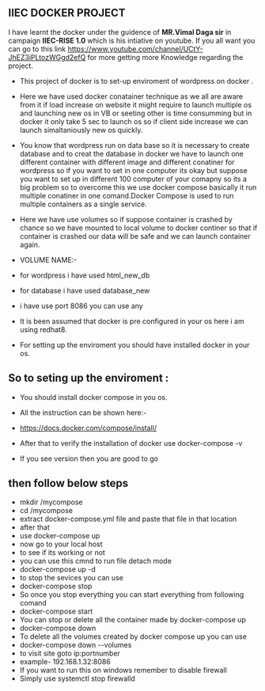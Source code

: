 ## IIEC DOCKER PROJECT 
 I have learnt the docker under the guidence of **MR.Vimal Daga sir** in campaign **IIEC-RISE 1.0** which is his intiative on youtube.
 If you all want you can go to this link https://www.youtube.com/channel/UCtY-JhEZ3iPLtozWGgd2efQ for more getting more Knowledge regarding the project. 
* This project of docker is to set-up enviroment of wordpress on docker  .
* Here we have used docker conatainer technique as we all are aware from it if load increase on website it might require to launch multiple os and launching new os in VB or seeting other is time consumming but in docker it only take 5 sec to launch os so if client side increase we can launch simaltaniously new os quickly.
* You  know that  wordpress run on data base so it is necessary to create database and to creat the database in docker we have to launch one different container with different image and different conatiner for wordpress so if you want to set in one computer its okay but suppose you want to set up in different 100 computer of your comapny so its a big problem so to overcome this we use docker compose basically it run multiple conatiner in one comand.Docker Compose is used to run multiple containers as a single service.
* Here we have use volumes so if suppose container is crashed by chance so we have mounted to local volume to docker continer so that if container is crashed our data will be safe and we can  launch container again.
* VOLUME NAME:-
* for wordpress i have used html_new_db
* for database i have used database_new
* i have use port 8086 you can use any
* It is been assumed that docker is pre configured in your os here i am using redhat8.




* For setting up the enviroment you should have installed docker in your os.

 ## So to seting up the enviroment : ##
 * You should install docker compose in you os.

* All the instruction can be shown here:-

* https://docs.docker.com/compose/install/

* After that to verify the installation of docker use 
docker-compose -v
* If you see version then you are good to go
## then follow below steps ##

* mkdir /mycompose
* cd /mycompose
* extract docker-compose.yml file and paste that file in that location
* after that 
* use docker-compose up
* now go to your local host 
* to see if its working or not 
* you can use this cmnd to run file detach mode
* docker-compose up -d
* to stop the sevices you can use
* docker-compose stop
* So once you stop everything you can start everything from following comand
* docker-compose start
* You can stop or delete all the container  made by docker-compose up
* docker-compose down
* To delete all the volumes created by docker compose up you can use
* docker-compose down --volumes
* to visit site goto ip:portnumber
* example- 192.168.1.32:8086
* If you want to run this on windows remember to disable firewall
* Simply use systemctl stop firewalld
